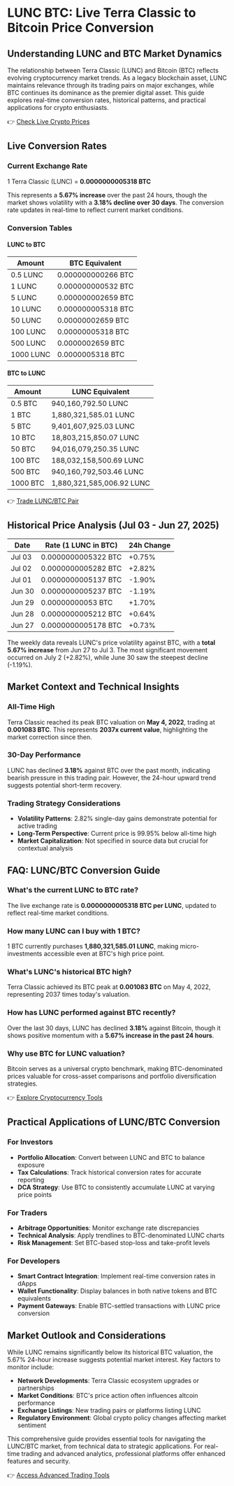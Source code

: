 # LUNC BTC: Live Terra Classic to Bitcoin Price Conversion

## Understanding LUNC and BTC Market Dynamics

The relationship between Terra Classic (LUNC) and Bitcoin (BTC) reflects evolving cryptocurrency market trends. As a legacy blockchain asset, LUNC maintains relevance through its trading pairs on major exchanges, while BTC continues its dominance as the premier digital asset. This guide explores real-time conversion rates, historical patterns, and practical applications for crypto enthusiasts.

👉 [Check Live Crypto Prices](https://bit.ly/okx-bonus)

## Live Conversion Rates

### Current Exchange Rate
1 Terra Classic (LUNC) = **0.0000000005318 BTC**

This represents a **5.67% increase** over the past 24 hours, though the market shows volatility with a **3.18% decline over 30 days**. The conversion rate updates in real-time to reflect current market conditions.

### Conversion Tables

#### LUNC to BTC
| Amount | BTC Equivalent |
|-------|----------------|
| 0.5 LUNC | 0.000000000266 BTC |
| 1 LUNC | 0.000000000532 BTC |
| 5 LUNC | 0.000000002659 BTC |
| 10 LUNC | 0.000000005318 BTC |
| 50 LUNC | 0.00000002659 BTC |
| 100 LUNC | 0.00000005318 BTC |
| 500 LUNC | 0.0000002659 BTC |
| 1000 LUNC | 0.0000005318 BTC |

#### BTC to LUNC
| Amount | LUNC Equivalent |
|-------|------------------|
| 0.5 BTC | 940,160,792.50 LUNC |
| 1 BTC | 1,880,321,585.01 LUNC |
| 5 BTC | 9,401,607,925.03 LUNC |
| 10 BTC | 18,803,215,850.07 LUNC |
| 50 BTC | 94,016,079,250.35 LUNC |
| 100 BTC | 188,032,158,500.69 LUNC |
| 500 BTC | 940,160,792,503.46 LUNC |
| 1000 BTC | 1,880,321,585,006.92 LUNC |

👉 [Trade LUNC/BTC Pair](https://bit.ly/okx-bonus)

## Historical Price Analysis (Jul 03 - Jun 27, 2025)

| Date | Rate (1 LUNC in BTC) | 24h Change |
|------|-----------------------|------------|
| Jul 03 | 0.0000000005322 BTC | +0.75% |
| Jul 02 | 0.0000000005282 BTC | +2.82% |
| Jul 01 | 0.0000000005137 BTC | -1.90% |
| Jun 30 | 0.0000000005237 BTC | -1.19% |
| Jun 29 | 0.00000000053 BTC | +1.70% |
| Jun 28 | 0.0000000005212 BTC | +0.64% |
| Jun 27 | 0.0000000005178 BTC | +0.73% |

The weekly data reveals LUNC's price volatility against BTC, with a **total 5.67% increase** from Jun 27 to Jul 3. The most significant movement occurred on July 2 (+2.82%), while June 30 saw the steepest decline (-1.19%).

## Market Context and Technical Insights

### All-Time High
Terra Classic reached its peak BTC valuation on **May 4, 2022**, trading at **0.001083 BTC**. This represents **2037x current value**, highlighting the market correction since then.

### 30-Day Performance
LUNC has declined **3.18%** against BTC over the past month, indicating bearish pressure in this trading pair. However, the 24-hour upward trend suggests potential short-term recovery.

### Trading Strategy Considerations
- **Volatility Patterns**: 2.82% single-day gains demonstrate potential for active trading
- **Long-Term Perspective**: Current price is 99.95% below all-time high
- **Market Capitalization**: Not specified in source data but crucial for contextual analysis

## FAQ: LUNC/BTC Conversion Guide

### What's the current LUNC to BTC rate?
The live exchange rate is **0.0000000005318 BTC per LUNC**, updated to reflect real-time market conditions.

### How many LUNC can I buy with 1 BTC?
1 BTC currently purchases **1,880,321,585.01 LUNC**, making micro-investments accessible even at BTC's high price point.

### What's LUNC's historical BTC high?
Terra Classic achieved its BTC peak at **0.001083 BTC** on May 4, 2022, representing 2037 times today's valuation.

### How has LUNC performed against BTC recently?
Over the last 30 days, LUNC has declined **3.18%** against Bitcoin, though it shows positive momentum with a **5.67% increase in the past 24 hours**.

### Why use BTC for LUNC valuation?
Bitcoin serves as a universal crypto benchmark, making BTC-denominated prices valuable for cross-asset comparisons and portfolio diversification strategies.

👉 [Explore Cryptocurrency Tools](https://bit.ly/okx-bonus)

## Practical Applications of LUNC/BTC Conversion

### For Investors
- **Portfolio Allocation**: Convert between LUNC and BTC to balance exposure
- **Tax Calculations**: Track historical conversion rates for accurate reporting
- **DCA Strategy**: Use BTC to consistently accumulate LUNC at varying price points

### For Traders
- **Arbitrage Opportunities**: Monitor exchange rate discrepancies
- **Technical Analysis**: Apply trendlines to BTC-denominated LUNC charts
- **Risk Management**: Set BTC-based stop-loss and take-profit levels

### For Developers
- **Smart Contract Integration**: Implement real-time conversion rates in dApps
- **Wallet Functionality**: Display balances in both native tokens and BTC equivalents
- **Payment Gateways**: Enable BTC-settled transactions with LUNC price conversion

## Market Outlook and Considerations

While LUNC remains significantly below its historical BTC valuation, the 5.67% 24-hour increase suggests potential market interest. Key factors to monitor include:
- **Network Developments**: Terra Classic ecosystem upgrades or partnerships
- **Market Conditions**: BTC's price action often influences altcoin performance
- **Exchange Listings**: New trading pairs or platforms listing LUNC
- **Regulatory Environment**: Global crypto policy changes affecting market sentiment

This comprehensive guide provides essential tools for navigating the LUNC/BTC market, from technical data to strategic applications. For real-time trading and advanced analytics, professional platforms offer enhanced features and security.

👉 [Access Advanced Trading Tools](https://bit.ly/okx-bonus)